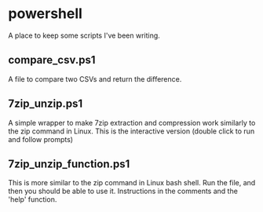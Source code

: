 # powershell
A place to keep some scripts I've been writing.

## compare_csv.ps1
A file to compare two CSVs and return the difference.

## 7zip_unzip.ps1
A simple wrapper to make 7zip extraction and compression work similarly to the zip command in Linux. This is the interactive version (double click to run and follow prompts)

## 7zip_unzip_function.ps1
This is more similar to the zip command in Linux bash shell. Run the file, and then you should be able to use it. Instructions in the comments and the 'help' function.
